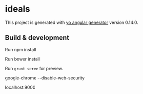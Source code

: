 # ideals

This project is generated with [yo angular generator](https://github.com/yeoman/generator-angular)
version 0.14.0.

## Build & development

Run npm install

Run bower install

Run `grunt serve` for preview.

google-chrome --disable-web-security

localhost:9000
